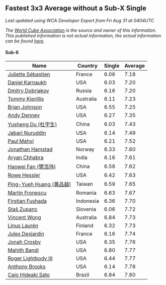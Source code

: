 ## Fastest 3x3 Average without a Sub-X Single

*Last updated using WCA Developer Export from Fri Aug 31 at 0404UTC*

*The [World Cube Association](https://www.worldcubeassociation.org) is the source and owner of this information. This published information is not actual information, the actual information can be found [here](https://www.worldcubeassociation.org/results).*

#### Sub-6
|Name|Country|Single|Average|  
|--|--|--|--|  
|[Juliette Sébastien](https://www.worldcubeassociation.org/persons/2014SEBA01)|France|6.06|7.18|  
|[Daniel Karnaukh](https://www.worldcubeassociation.org/persons/2014KARN02)|USA|6.03|7.20|  
|[Dmitry Dobrjakov](https://www.worldcubeassociation.org/persons/2011DOBR01)|Russia|6.16|7.20|  
|[Tommy Kiprillis](https://www.worldcubeassociation.org/persons/2014KIPR01)|Australia|6.11|7.23|  
|[Brian Johnson](https://www.worldcubeassociation.org/persons/2013JOHN10)|USA|6.55|7.25|  
|[Andy Denney](https://www.worldcubeassociation.org/persons/2013DENN01)|USA|6.27|7.35|  
|[Yusheng Du (杜宇生)](https://www.worldcubeassociation.org/persons/2015DUYU01)|China|6.03|7.43|  
|[Jabari Nuruddin](https://www.worldcubeassociation.org/persons/2014NURU01)|USA|6.14|7.49|  
|[Paul Mahvi](https://www.worldcubeassociation.org/persons/2012MAHV01)|USA|6.21|7.52|  
|[Jonathan Hamstad](https://www.worldcubeassociation.org/persons/2011HAMS01)|Norway|6.33|7.60|  
|[Aryan Chhabra](https://www.worldcubeassociation.org/persons/2015CHHA03)|India|6.16|7.61|  
|[Haowei Fan (樊浩玮)](https://www.worldcubeassociation.org/persons/2009FANH01)|China|6.58|7.62|  
|[Rowe Hessler](https://www.worldcubeassociation.org/persons/2007HESS01)|USA|6.42|7.63|  
|[Ping-Yueh Huang (黃品越)](https://www.worldcubeassociation.org/persons/2012HUAN12)|Taiwan|6.59|7.65|  
|[Martin Fronescu](https://www.worldcubeassociation.org/persons/2013FRON01)|Romania|6.63|7.67|  
|[Firstian Fushada](https://www.worldcubeassociation.org/persons/2015FUSH01)|Indonesia|6.36|7.70|  
|[Staš Zupanc](https://www.worldcubeassociation.org/persons/2014ZUPA01)|Slovenia|6.06|7.72|  
|[Vincent Wong](https://www.worldcubeassociation.org/persons/2014WONG08)|Australia|6.84|7.73|  
|[Linus Laurén](https://www.worldcubeassociation.org/persons/2016LAUR01)|Finland|6.32|7.73|  
|[Jules Desjardin](https://www.worldcubeassociation.org/persons/2010DESJ01)|France|6.16|7.74|  
|[Jonah Crosby](https://www.worldcubeassociation.org/persons/2012CROS01)|USA|6.35|7.76|  
|[Mahith Bandi](https://www.worldcubeassociation.org/persons/2014BAND04)|USA|6.80|7.77|  
|[Roger Lightbody III](https://www.worldcubeassociation.org/persons/2016LIGH01)|USA|6.44|7.77|  
|[Anthony Brooks](https://www.worldcubeassociation.org/persons/2008SEAR01)|USA|6.14|7.78|  
|[Caio Hideaki Sato](https://www.worldcubeassociation.org/persons/2016SATO01)|Brazil|6.84|7.80|  

